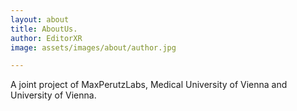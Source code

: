 ```yaml
---
layout: about
title: AboutUs.
author: EditorXR
image: assets/images/about/author.jpg

---
```


A joint project of MaxPerutzLabs, Medical University of Vienna and University of Vienna.
